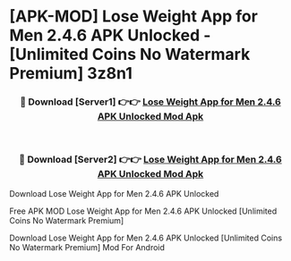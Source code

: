# [APK-MOD] Lose Weight App for Men 2.4.6 APK Unlocked - [Unlimited Coins No Watermark Premium] 3z8n1



<div align="center">
<h3>🔴 Download [Server1] 👉👉 <a href="https://momento.my/?title=Lose_Weight_App_for_Men_2.4.6_APK_Unlocked">Lose Weight App for Men 2.4.6 APK Unlocked Mod Apk</a></h3><br>

<h3>🔴 Download [Server2] 👉👉 <a href="https://momento.my/?title=Lose_Weight_App_for_Men_2.4.6_APK_Unlocked">Lose Weight App for Men 2.4.6 APK Unlocked Mod Apk</a></h3>
</div>



Download Lose Weight App for Men 2.4.6 APK Unlocked 

Free APK MOD Lose Weight App for Men 2.4.6 APK Unlocked [Unlimited Coins No Watermark Premium]

Download Lose Weight App for Men 2.4.6 APK Unlocked [Unlimited Coins No Watermark Premium] Mod For Android
